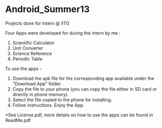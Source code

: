 Android_Summer13
================

Projects done for Intern @ IITG

Four Apps were developed for during the intern by me :

1. Scientific Calculator
2. Unit Converter
3. Science Reference
4. Periodic Table

To use the apps - 
1. Download the apk file for the corresponding app available under the "Download App" folder.
2. Copy the file to your phone (you can copy the file either in SD card or directly in phone memory).
3. Select the file copied to the phone for installing.
4. Follow instructions.
Enjoy the App.


*See License.pdf,
more details on how to use the apps can be found in ReadMe.pdf
